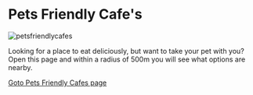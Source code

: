 
# Pets Friendly Cafe's
![petsfriendlycafes](https://corbenykt.github.io/petsfriendlycafes/Logo.png)<br>

Looking for a place to eat deliciously, but want to take your pet with you? Open this page and within a radius of 500m you will see what options are nearby.<br>

<a href='https://corbenykt.github.io/petsfriendlycafes'>Goto Pets Friendly Cafes page</a>